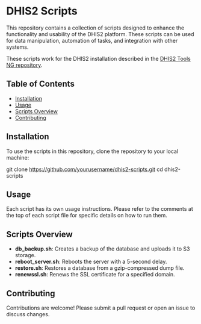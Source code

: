 # DHIS2 Scripts

This repository contains a collection of scripts designed to enhance the functionality and usability of the DHIS2 platform. These scripts can be used for data manipulation, automation of tasks, and integration with other systems.

These scripts work for the DHIS2 installation described in the [DHIS2 Tools NG repository](https://github.com/bobjolliffe/dhis2-tools-ng).


## Table of Contents

- [Installation](#installation)
- [Usage](#usage)
- [Scripts Overview](#scripts-overview)
- [Contributing](#contributing)


## Installation

To use the scripts in this repository, clone the repository to your local machine:


git clone https://github.com/yourusername/dhis2-scripts.git
cd dhis2-scripts



## Usage

Each script has its own usage instructions. Please refer to the comments at the top of each script file for specific details on how to run them.

## Scripts Overview

- **db_backup.sh**: Creates a backup of the database and uploads it to S3 storage.
- **reboot_server.sh**: Reboots the server with a 5-second delay.
- **restore.sh**: Restores a database from a gzip-compressed dump file.
- **renewssl.sh**: Renews the SSL certificate for a specified domain.

## Contributing

Contributions are welcome! Please submit a pull request or open an issue to discuss changes.

